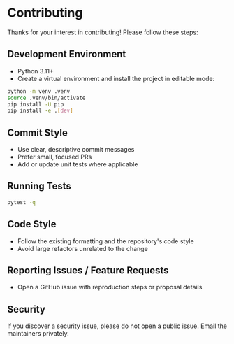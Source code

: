 # Contributing

Thanks for your interest in contributing! Please follow these steps:

## Development Environment

- Python 3.11+
- Create a virtual environment and install the project in editable mode:

```bash
python -m venv .venv
source .venv/bin/activate
pip install -U pip
pip install -e .[dev]
```

## Commit Style

- Use clear, descriptive commit messages
- Prefer small, focused PRs
- Add or update unit tests where applicable

## Running Tests

```bash
pytest -q
```

## Code Style

- Follow the existing formatting and the repository's code style
- Avoid large refactors unrelated to the change

## Reporting Issues / Feature Requests

- Open a GitHub issue with reproduction steps or proposal details

## Security

If you discover a security issue, please do not open a public issue. Email the maintainers privately. 